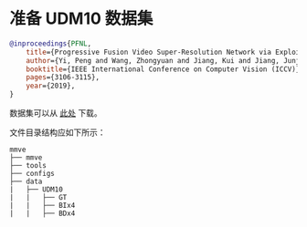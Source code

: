 # 准备 UDM10 数据集

<!-- [DATASET] -->

```bibtex
@inproceedings{PFNL,
    title={Progressive Fusion Video Super-Resolution Network via Exploiting Non-Local Spatio-Temporal Correlations},
    author={Yi, Peng and Wang, Zhongyuan and Jiang, Kui and Jiang, Junjun and Ma, Jiayi},
    booktitle={IEEE International Conference on Computer Vision (ICCV)},
    pages={3106-3115},
    year={2019},
}
```

数据集可以从 [此处](https://drive.google.com/file/d/1G4V4KZZhhfzUlqHiSBBuWyqLyIOvOs0W/) 下载。

文件目录结构应如下所示：

```text
mmve
├── mmve
├── tools
├── configs
├── data
|   ├── UDM10
|   |   ├── GT
|   |   ├── BIx4
|   |   ├── BDx4
```
